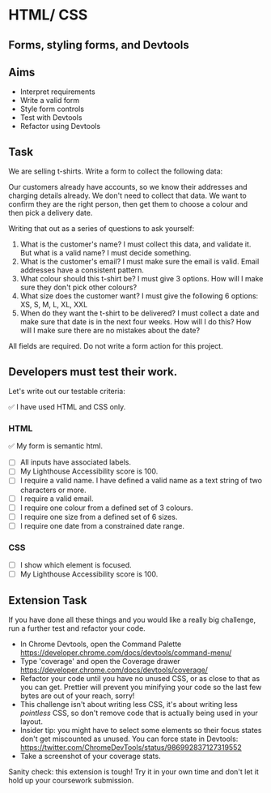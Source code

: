 # HTML/ CSS

## Forms, styling forms, and Devtools

## Aims

- Interpret requirements
- Write a valid form
- Style form controls
- Test with Devtools
- Refactor using Devtools

## Task

We are selling t-shirts. Write a form to collect the following data:

Our customers already have accounts, so we know their addresses and charging details already. We don't need to collect that data. We want to confirm they are the right person, then get them to choose a colour and then pick a delivery date.

Writing that out as a series of questions to ask yourself:

1. What is the customer's name? I must collect this data, and validate it. But what is a valid name? I must decide something.
2. What is the customer's email? I must make sure the email is valid. Email addresses have a consistent pattern.
3. What colour should this t-shirt be? I must give 3 options. How will I make sure they don't pick other colours?
4. What size does the customer want? I must give the following 6 options: XS, S, M, L, XL, XXL
5. When do they want the t-shirt to be delivered? I must collect a date and make sure that date is in the next four weeks. How will I do this? How will I make sure there are no mistakes about the date?

All fields are required.
Do not write a form action for this project.

## Developers must test their work.

Let's write out our testable criteria:

 ✅ I have used HTML and CSS only.

### HTML

  ✅ My form is semantic html.
- [ ] All inputs have associated labels.
- [ ] My Lighthouse Accessibility score is 100.
- [ ] I require a valid name. I have defined a valid name as a text string of two characters or more.
- [ ] I require a valid email.
- [ ] I require one colour from a defined set of 3 colours.
- [ ] I require one size from a defined set of 6 sizes.
- [ ] I require one date from a constrained date range.

### CSS

- [ ] I show which element is focused.
- [ ] My Lighthouse Accessibility score is 100.

## Extension Task

If you have done all these things and you would like a really big challenge, run a further test and refactor your code.

- In Chrome Devtools, open the Command Palette
  https://developer.chrome.com/docs/devtools/command-menu/
- Type 'coverage' and open the Coverage drawer
  https://developer.chrome.com/docs/devtools/coverage/
- Refactor your code until you have no unused CSS, or as close to that as you can get. Prettier will prevent you minifying your code so the last few bytes are out of your reach, sorry!
- This challenge isn't about writing less CSS, it's about writing less _pointless_ CSS, so don't remove code that is actually being used in your layout.
- Insider tip: you might have to select some elements so their focus states don't get miscounted as unused. You can force state in Devtools:
  https://twitter.com/ChromeDevTools/status/986992837127319552
- Take a screenshot of your coverage stats.

Sanity check: this extension is tough! Try it in your own time and don't let it hold up your coursework submission.
